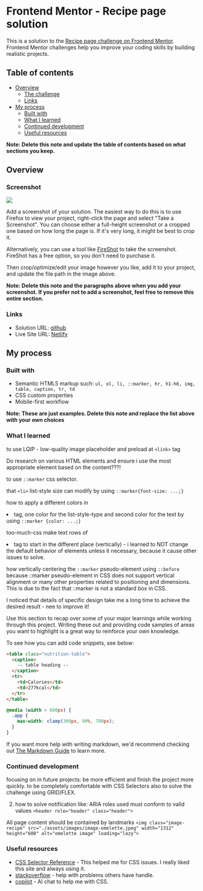 # Frontend Mentor - Recipe page solution

This is a solution to the [Recipe page challenge on Frontend Mentor](https://www.frontendmentor.io/challenges/recipe-page-KiTsR8QQKm). Frontend Mentor challenges help you improve your coding skills by building realistic projects.

## Table of contents

- [Overview](#overview)
  - [The challenge](#the-challenge)
  - [Links](#links)
- [My process](#my-process)
  - [Built with](#built-with)
  - [What I learned](#what-i-learned)
  - [Continued development](#continued-development)
  - [Useful resources](#useful-resources)

**Note: Delete this note and update the table of contents based on what sections you keep.**

## Overview

### Screenshot

![](./screenshot.jpg)

Add a screenshot of your solution. The easiest way to do this is to use Firefox to view your project, right-click the page and select "Take a Screenshot". You can choose either a full-height screenshot or a cropped one based on how long the page is. If it's very long, it might be best to crop it.

Alternatively, you can use a tool like [FireShot](https://getfireshot.com/) to take the screenshot. FireShot has a free option, so you don't need to purchase it.

Then crop/optimize/edit your image however you like, add it to your project, and update the file path in the image above.

**Note: Delete this note and the paragraphs above when you add your screenshot. If you prefer not to add a screenshot, feel free to remove this entire section.**

### Links

- Solution URL: [github](https://github.com/raficode2303/recipe-page-main.git)
- Live Site URL: [Netlify](https://recipe-page-main-2024.netlify.app/)

## My process

### Built with

- Semantic HTML5 markup such: `ul, ol, li, ::marker, hr, h1-h6, img, table, caption, tr, td `
- CSS custom properties
- Mobile-first workflow

**Note: These are just examples. Delete this note and replace the list above with your own choices**

### What I learned

to use LQIP - low-quality image placeholder and preload at `<link>` tag

Do research on various HTML elements and ensure i use the most appropriate element based on the content???!

to use `::marker` css selector.

that `<li>` list-style size can modify by using `::marker{font-size: ...;}`

how to apply a different colors in <li> tag, one color for the list-style-type and second color for the text by using `::marker {color: ...;}`

too-much-css make text rows of <li> tag to start in the different place (vertically) - i learned to NOT change the default behavior of elements unless it necessary, because it cause other issues to solve.

how vertically centering the `::marker` pseudo-element using `::before` because ::marker pseudo-element in CSS does not support vertical alignment or many other properties related to positioning and dimensions. This is due to the fact that ::marker is not a standard box in CSS.

I noticed that details of specific design take me a long time to achieve the desired result - nee to improve it!

Use this section to recap over some of your major learnings while working through this project. Writing these out and providing code samples of areas you want to highlight is a great way to reinforce your own knowledge.

To see how you can add code snippets, see below:

```html
<table class="nutrition-table">
  <caption>
    -- table heading --
  </caption>
  <tr>
    <td>Calories</td>
    <td>277kcal</td>
  </tr>
</table>
```

```css
@media (width > 600px) {
  .app {
    max-width: clamp(300px, 90%, 700px);
  }
}
```

If you want more help with writing markdown, we'd recommend checking out [The Markdown Guide](https://www.markdownguide.org/) to learn more.

### Continued development

focusing on in future projects: be more efficient and finish the project more quickly. to be completely comfortable with CSS Selectors also to solve the challenge using GRID/FLEX.

2. how to solve notification like:
   ARIA roles used must conform to valid values
   `<header role="header" class="header">`

All page content should be contained by landmarks
`<img class="image-recipe" src="./assets/images/image-omelette.jpeg" width="1312" height="600" alt="omelette image" loading="lazy">`

### Useful resources

- [CSS Selector Reference](https://www.w3schools.com/cssref/css_selectors.php) - This helped me for CSS issues. I really liked this site and always using it.
- [stackoverflow](https://stackoverflow.com/) - help with problems others have handle.
- [copilot](https://copilot.microsoft.com/) - AI chat to help me with CSS.
